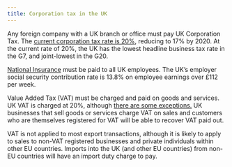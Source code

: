 ```yaml
---
title: Corporation tax in the UK
---
```


Any foreign company with a UK branch or office must pay UK Corporation Tax. The [current corporation tax rate is 20%](https://www.gov.uk/corporation-tax-rates/rates), reducing to 17% by 2020. At the current rate of 20%, the UK has the lowest headline business tax rate in the G7, and joint-lowest in the G20. 
 
[National Insurance](https://www.gov.uk/national-insurance/overview) must be paid to all UK employees. The UK’s employer social security contribution rate is 13.8% on employee earnings over £112 per week. 
 
Value Added Tax (VAT) must be charged and paid on goods and services. UK VAT is charged at 20%, although [there are some exceptions.](https://www.gov.uk/guidance/rates-of-vat-on-different-goods-and-services) UK businesses that sell goods or services charge VAT on sales and customers who are themselves registered for VAT will be able to recover VAT paid out.  

VAT is not applied to most export transactions, although it is likely to apply to sales to non-VAT registered businesses and private individuals within other EU countries. Imports into the UK (and other EU countries) from non-EU countries will have an import duty charge to pay. 

